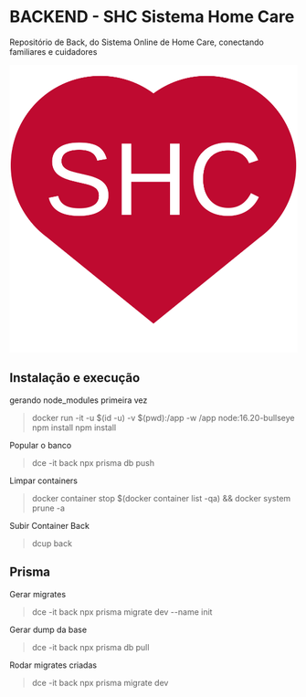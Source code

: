 
# BACKEND - SHC Sistema Home Care

Repositório de Back, do Sistema Online de Home Care, conectando familiares e cuidadores


![Alt text](img/logo.svg)

## Instalação e execução

gerando node_modules primeira vez
> docker run -it -u $(id -u) -v $(pwd):/app -w /app node:16.20-bullseye npm install
> npm install

Popular o banco
> dce -it back npx prisma db push

Limpar containers

> docker container stop $(docker container list -qa) && docker system prune -a

Subir Container Back
> dcup back


## Prisma

Gerar migrates
> dce -it back npx prisma migrate dev --name init

Gerar dump da base
> dce -it back npx prisma db pull

Rodar migrates criadas
> dce -it back npx prisma migrate dev